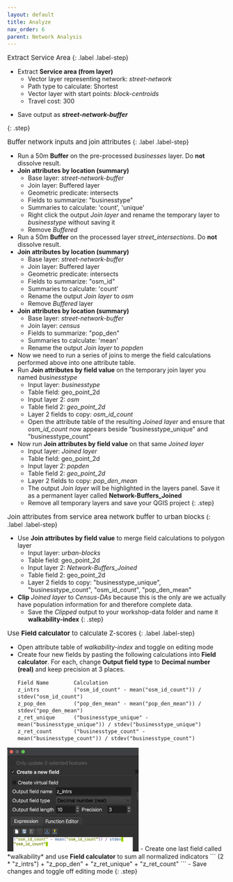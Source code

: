 ```yaml
---
layout: default
title: Analyze
nav_order: 6
parent: Network Analysis
---
```


<span style="font-size:15px;"> Extract Service Area
</span> 
{: .label .label-step} 
- Extract **Service area (from layer)**
  * Vector layer representing network: *street-network*
  * Path type to calculate: Shortest
  * Vector layer with start points: *block-centroids*
  * Travel cost: 300 
* Save output as ***street-network-buffer*** 
<!--issue is that fid isnt saved and subsequent joins output each join layer and dont join atts to initial table-->
{: .step}

<span style="font-size:15px;"> Buffer network inputs and join attributes
</span>
{: .label .label-step} 
- Run a 50m **Buffer** on the pre-processed *businesses* layer. Do **not** dissolve result. 
- **Join attributes by location (summary)** 
  * Base layer: *street-network-buffer*
  * Join layer: Buffered layer
  * Geometric predicate: intersects
  * Fields to summarize: "businesstype"
  * Summaries to calculate: 'count', 'unique'
  * Right click the output *Join layer* and rename the temporary layer to *businesstype* without saving it
  * Remove *Buffered* 
- Run a 50m **Buffer** on the processed layer *street_intersections*. Do **not** dissolve result. 
- **Join attributes by location (summary)** 
  * Base layer:  *street-network-buffer*
  * Join layer: Buffered layer
  * Geometric predicate: intersects
  * Fields to summarize: "osm_id"
  * Summaries to calculate: 'count'   
  * Rename the output *Join layer* to *osm*
  * Remove *Buffered* layer   
- **Join attributes by location (summary)** 
  * Base layer: *street-network-buffer*
  * Join layer: *census*
  * Fields to summarize: "pop_den"
  * Summaries to calculate: 'mean'
  * Rename the output *Join layer* to *popden*
- Now we need to run a series of joins to merge the field calculations performed above into one attribute table.
- Run **Join attributes by field value** on the temporary join layer you named *businesstype* 
  * Input layer: *businesstype*
  * Table field: geo_point_2d
  * Input layer 2: *osm*
  * Table field 2: *geo_point_2d*
  * Layer 2 fields to copy: *osm_id_count*
  * Open the attribute table of the resulting *Joined layer* and ensure that *osm_id_count* now appears beside "businesstype_unique" and "businesstype_count"
- Now run **Join attributes by field value** on that same *Joined layer* 
  * Input layer: *Joined layer*
  * Table field: geo_point_2d
  * Input layer 2: *popden*
  * Table field 2: *geo_point_2d*
  * Layer 2 fields to copy: *pop_den_mean*
  * The output *Join layer* will be highlighted in the layers panel. Save it as a permanent layer called **Network-Buffers_Joined**
  * Remove all temporary layers and save your QGIS project
{: .step}

<span style="font-size:15px;"> Join attributes from service area network buffer to urban blocks</span> 
{: .label .label-step}
- Use **Join attributes by field value** to merge field calculations to polygon layer
  * Input layer: *urban-blocks*
  * Table field: geo_point_2d
  * Input layer 2: *Network-Buffers_Joined*
  * Table field 2: geo_point_2d
  * Layer 2 fields to copy: "businesstype_unique", "businesstype_count", "osm_id_count", "pop_den_mean"
- **Clip** *Joined layer* to *Census-DAs* because this is the only are we actually have population information for and therefore complete data. 
  * Save the *Clipped* output to your workshop-data folder and name it **walkability-index** 
{: .step}

<span style="font-size:15px;"> Use <b>Field calculator</b> to calculate Z-scores 
</span> 
{: .label .label-step}
- Open attribute table of *walkability-index* and toggle on editing mode
- Create four new fields by pasting the following calculations into **Field calculator**. For each, change **Output field type** to **Decimal number (real)** and keep precision at 3 places. 
  ```
  Field Name        Calculation
  z_intrs           ("osm_id_count" - mean("osm_id_count")) / stdev("osm_id_count")
  z_pop_den         ("pop_den_mean" - mean("pop_den_mean")) / stdev("pop_den_mean")
  z_ret_unique      ("businesstype_unique" - mean("businesstype_unique")) / stdev("businesstype_unique")
  z_ret_count       ("businesstype_count" - mean("businesstype_count")) / stdev("businesstype_count")
  ```
<img src="./images/field-calculator_20230608.jpg" style="width:60%">
- Create one last field called *walkability* and use <b>Field calculator</b> to sum all normalized indicators
  ```
  (2 * "z_intrs") + "z_pop_den" + "z_ret_unique" + "z_ret_count"
  ```
- Save changes and toggle off editing mode
{: .step}